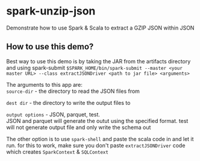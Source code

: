 # spark-unzip-json
Demonstrate how to use Spark & Scala to extract a GZIP JSON within JSON

## How to use this demo?

Best way to use this demo is by taking the JAR from the artifacts directory and using spark-submit
``` $SPARK_HOME/bin/spark-submit --master <your master URL> --class extractJSONDriver <path to jar file> <arguments> ```

The arguments to this app are:
<br>
```source-dir``` - the directory to read the JSON files from

```dest dir``` - the directory to write the output files to

```output options``` - JSON, parquet, test.<br> 
JSON and parquet will generate the outut using the specified format. test will not generate output file and only write the schema out

 The other option is to use ```spark-shell``` and paste the scala code in and let it run.
 for this to work, make sure you don't paste ```extractJSONDriver``` code which creates ```SparkContext``` & ```SQLContext```
